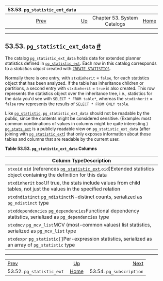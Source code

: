 <!--?xml version="1.0" encoding="UTF-8" standalone="no"?-->

|                  53.53. `pg_statistic_ext_data`                  |                                                   |                             |                                                       |                                                                |
| :--------------------------------------------------------------: | :------------------------------------------------ | :-------------------------: | ----------------------------------------------------: | -------------------------------------------------------------: |
| [Prev](catalog-pg-statistic-ext.html "53.52. pg_statistic_ext")  | [Up](catalogs.html "Chapter 53. System Catalogs") | Chapter 53. System Catalogs | [Home](index.html "PostgreSQL 17devel Documentation") |  [Next](catalog-pg-subscription.html "53.54. pg_subscription") |

***

## 53.53. `pg_statistic_ext_data` [#](#CATALOG-PG-STATISTIC-EXT-DATA)

The catalog `pg_statistic_ext_data` holds data for extended planner statistics defined in [`pg_statistic_ext`](catalog-pg-statistic-ext.html "53.52. pg_statistic_ext"). Each row in this catalog corresponds to a *statistics object* created with [`CREATE STATISTICS`](sql-createstatistics.html "CREATE STATISTICS").

Normally there is one entry, with `stxdinherit` = `false`, for each statistics object that has been analyzed. If the table has inheritance children or partitions, a second entry with `stxdinherit` = `true` is also created. This row represents the statistics object over the inheritance tree, i.e., statistics for the data you'd see with `SELECT * FROM table*`, whereas the `stxdinherit` = `false` row represents the results of `SELECT * FROM ONLY table`.

Like [`pg_statistic`](catalog-pg-statistic.html "53.51. pg_statistic"), `pg_statistic_ext_data` should not be readable by the public, since the contents might be considered sensitive. (Example: most common combinations of values in columns might be quite interesting.) [`pg_stats_ext`](view-pg-stats-ext.html "54.28. pg_stats_ext") is a publicly readable view on `pg_statistic_ext_data` (after joining with [`pg_statistic_ext`](catalog-pg-statistic-ext.html "53.52. pg_statistic_ext")) that only exposes information about those tables and columns that are readable by the current user.

**Table 53.53. `pg_statistic_ext_data` Columns**

| Column TypeDescription                                                                                                                                                            |
| --------------------------------------------------------------------------------------------------------------------------------------------------------------------------------- |
| `stxoid` `oid` (references [`pg_statistic_ext`](catalog-pg-statistic-ext.html "53.52. pg_statistic_ext").`oid`)Extended statistics object containing the definition for this data |
| `stxdinherit` `bool`If true, the stats include values from child tables, not just the values in the specified relation                                                            |
| `stxdndistinct` `pg_ndistinct`N-distinct counts, serialized as `pg_ndistinct` type                                                                                                |
| `stxddependencies` `pg_dependencies`Functional dependency statistics, serialized as `pg_dependencies` type                                                                        |
| `stxdmcv` `pg_mcv_list`MCV (most-common values) list statistics, serialized as `pg_mcv_list` type                                                                                 |
| `stxdexpr` `pg_statistic[]`Per-expression statistics, serialized as an array of `pg_statistic` type                                                                               |

***

|                                                                  |                                                       |                                                                |
| :--------------------------------------------------------------- | :---------------------------------------------------: | -------------------------------------------------------------: |
| [Prev](catalog-pg-statistic-ext.html "53.52. pg_statistic_ext")  |   [Up](catalogs.html "Chapter 53. System Catalogs")   |  [Next](catalog-pg-subscription.html "53.54. pg_subscription") |
| 53.52. `pg_statistic_ext`                                        | [Home](index.html "PostgreSQL 17devel Documentation") |                                       53.54. `pg_subscription` |
